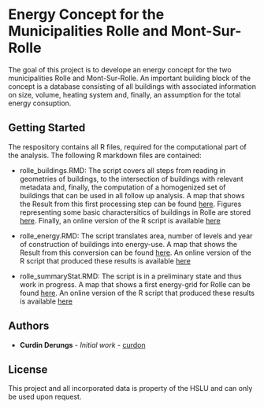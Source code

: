 # Energy Concept for the Municipalities Rolle and Mont-Sur-Rolle

The goal of this project is to develope an energy concept for the two municipalities Rolle and Mont-Sur-Rolle. An important building block of the concept is a database consisting of all buildings with associated information on size, volume, heating system and, finally, an assumption for the total energy consuption.

## Getting Started

The respository contains all R files, required for the computational part of the analysis. The following R markdown files are contained:

- rolle_buildings.RMD: The script covers all steps from reading in geometries of buildings, to the intersection of buildings with relevant metadata and, finally, the computation of a homogenized set of buildings that can be used in all follow up analysis. A map that shows the Result from this first processing step can be found [here](http://geo.uzh.ch/~cderungs/saga/map.html). Figures representing some basic charactersitics of buildings in Rolle are stored [here](https://github.com/igeSaga/ek_rolle/tree/master/output/viz). Finally, an online version of the R script is available [here](http://geo.uzh.ch/~cderungs/saga/rolle_buildings.html)

- rolle_energy.RMD: The script translates area, number of levels and year of construction of buildings into energy-use. A map that shows the Result from this conversion can be found [here](http://geo.uzh.ch/~cderungs/saga/mapEnergy.html). An online version of the R script that produced these results is available [here](http://geo.uzh.ch/~cderungs/saga/rolle_energy.html)

- rolle_summaryStat.RMD: The script is in a preliminary state and thus work in progress. A map that shows a first energy-grid for Rolle can be found [here](http://geo.uzh.ch/~cderungs/saga/mapEnergyGrid.html). An online version of the R script that produced these results is available [here](http://geo.uzh.ch/~cderungs/saga/rolle_summmaryStat.html)

## Authors

* **Curdin Derungs** - *Initial work* - [curdon](https://github.com/curdon)


## License

This project and all incorporated data is property of the HSLU and can only be used upon request.

